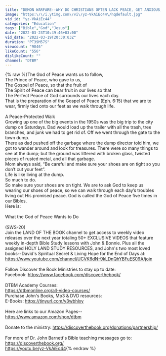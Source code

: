 ```yaml
---
title: "DEMON WARFARE--WHY DO CHRISTIANS OFTEN LACK PEACE, GET ANXIOUS, & NOT LIVE IN BOLDNESS FOR THE LORD?"
image: "https:\/\/i.ytimg.com\/vi\/yz-VkAiEc44\/hqdefault.jpg"
vid_id: "yz-VkAiEc44"
categories: "Education"
tags: ["Bible","God","Jesus"]
date: "2022-03-23T10:49:46+03:00"
vid_date: "2022-03-19T20:30:03Z"
duration: "PT39M57S"
viewcount: "9846"
likeCount: "556"
dislikeCount: ""
channel: "DTBM"
---
```

{% raw %}The God of Peace wants us to follow,<br />The Prince of Peace, who gave to us,<br />The Gospel of Peace, so that the fruit of <br />The Spirit of Peace can bear fruit in our lives so that<br />The Perfect Peace of God surrounds our lives each day.<br />That is the preparation of the Gospel of Peace (Eph. 6:15) that we are to wear, firmly tied onto our feet as we walk through life.<br /><br />A Peace-Protected Walk<br />Growing up one of the big events in the 1950s was the big trip to the city dump on Saturdays. Dad would load up the trailer with all the trash, tree branches, and junk we had to get rid of. Off we went through the gate to the town dump. <br />There as dad pushed off the garbage where the dump director told him, we got to wander around and look for treasures. There were so many things to see at the dump; but the ground was littered with broken glass, twisted pieces of rusted metal, and all that garbage. <br />Mom always said, “Be careful and make sure your shoes are on tight so you don’t cut your feet”.<br />Life is like living at the dump. <br />So much to do. <br />So make sure your shoes are on tight. We are to ask God to keep us wearing our shoes of peace, so we can walk through each day’s troubles living out His promised peace. God is called the God of Peace five times in our Bibles. <br />Here is:<br /><br />What the God of Peace Wants to Do <br /><br />(SWS-20)<br />Join the LAND OF THE BOOK channel to get access to weekly video releases over the next year totaling 50+ EXCLUSIVE VIDEOS that feature weekly in-depth Bible Study lessons with John &amp; Bonnie. Plus all the assigned HOLY LAND STUDY RESOURCES, and John's two most loved books--David's Spiritual Secret &amp; Living Hope for the End of Days at:<br /><a rel="nofollow" target="blank" href="https://www.youtube.com/channel/UCVK6dN-9kLDnQhYBFuES09A/join">https://www.youtube.com/channel/UCVK6dN-9kLDnQhYBFuES09A/join</a><br /><br />Follow Discover the Book Ministries to stay up to date:<br />Facebook: <a rel="nofollow" target="blank" href="https://www.facebook.com/discoverthebook/">https://www.facebook.com/discoverthebook/</a><br /><br />DTBM Academy Courses:<br /><a rel="nofollow" target="blank" href="https://dtbmonline.org/all-video-courses/">https://dtbmonline.org/all-video-courses/</a><br />Purchase John's Books, Mp3 &amp; DVD resources:<br />E-Books: <a rel="nofollow" target="blank" href="https://tinyurl.com/y3wbhlxy">https://tinyurl.com/y3wbhlxy</a><br /><br />Here are links to our Amazon Pages--<br /><a rel="nofollow" target="blank" href="https://www.amazon.com/shop/dtbm">https://www.amazon.com/shop/dtbm</a> <br /><br />Donate to the ministry: <a rel="nofollow" target="blank" href="https://discoverthebook.org/donations/partnership/">https://discoverthebook.org/donations/partnership/</a><br /><br />For more of Dr. John Barnett's Bible teaching messages go to: <a rel="nofollow" target="blank" href="https://discoverthebook.org/">https://discoverthebook.org/</a><br /><a rel="nofollow" target="blank" href="https://youtu.be/yz-VkAiEc44">https://youtu.be/yz-VkAiEc44</a>{% endraw %}
